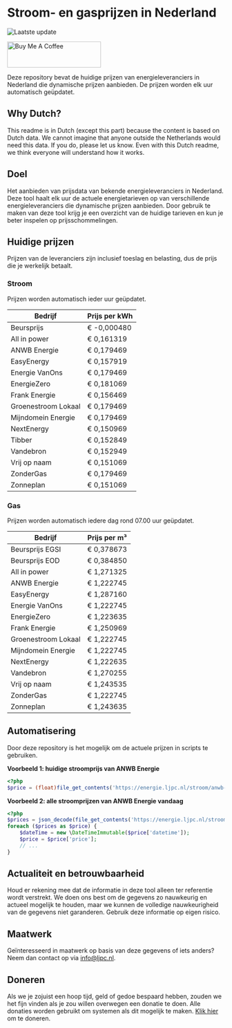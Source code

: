 # Stroom- en gasprijzen in Nederland

![Laatste update](https://img.shields.io/badge/laatste%20update-2024--08--09%2012%3A00%20CET-brightgreen)

<a href="https://www.buymeacoffee.com/Lars-" target="_blank"><img src="https://cdn.buymeacoffee.com/buttons/v2/default-orange.png" alt="Buy Me A Coffee" height="60" style="height: 60px !important;width: 217px !important;" ></a>

Deze repository bevat de huidige prijzen van energieleveranciers in Nederland die dynamische prijzen aanbieden. De prijzen worden elk uur automatisch geüpdatet.

## Why Dutch?

This readme is in Dutch (except this part) because the content is based on Dutch data. We cannot imagine that anyone outside the Netherlands would need this data. If you do, please let us know. Even with this Dutch readme, we think
everyone will understand how it works.

## Doel

Het aanbieden van prijsdata van bekende energieleveranciers in Nederland. Deze tool haalt elk uur de actuele energietarieven op van verschillende energieleveranciers die dynamische prijzen aanbieden. Door gebruik te maken van deze tool
krijg je een overzicht van de huidige tarieven en kun je beter inspelen op prijsschommelingen.

## Huidige prijzen

Prijzen van de leveranciers zijn inclusief toeslag en belasting, dus de prijs die je werkelijk betaalt.

### Stroom

Prijzen worden automatisch ieder uur geüpdatet.

 Bedrijf | Prijs per kWh 
---------|---------------
Beursprijs | € -0,000480
All in power | € 0,161319
ANWB Energie | € 0,179469
EasyEnergy | € 0,157919
Energie VanOns | € 0,179469
EnergieZero | € 0,181069
Frank Energie | € 0,156469
Groenestroom Lokaal | € 0,179469
Mijndomein Energie | € 0,179469
NextEnergy | € 0,150969
Tibber | € 0,152849
Vandebron | € 0,152949
Vrij op naam | € 0,151069
ZonderGas | € 0,179469
Zonneplan | € 0,151069


### Gas

Prijzen worden automatisch iedere dag rond 07.00 uur geüpdatet.

 Bedrijf | Prijs per m³ 
---------|--------------
Beursprijs EGSI | € 0,378673
Beursprijs EOD | € 0,384850
All in power | € 1,271325
ANWB Energie | € 1,222745
EasyEnergy | € 1,287160
Energie VanOns | € 1,222745
EnergieZero | € 1,223635
Frank Energie | € 1,250969
Groenestroom Lokaal | € 1,222745
Mijndomein Energie | € 1,222745
NextEnergy | € 1,222635
Vandebron | € 1,270255
Vrij op naam | € 1,243535
ZonderGas | € 1,222745
Zonneplan | € 1,243635


## Automatisering

Door deze repository is het mogelijk om de actuele prijzen in scripts te gebruiken.

**Voorbeeld 1: huidige stroomprijs van ANWB Energie**

```php
<?php
$price = (float)file_get_contents('https://energie.ljpc.nl/stroom/anwb-energie-nu.txt');

```

**Voorbeeld 2: alle stroomprijzen van ANWB Energie vandaag**

```php
<?php
$prices = json_decode(file_get_contents('https://energie.ljpc.nl/stroom/all-in-power-vandaag.json'),true);
foreach ($prices as $price) {
    $dateTime = new \DateTimeImmutable($price['datetime']);
    $price = $price['price'];
    // ...
}
```

## Actualiteit en betrouwbaarheid

Houd er rekening mee dat de informatie in deze tool alleen ter referentie wordt verstrekt. We doen ons best om de gegevens zo nauwkeurig en actueel mogelijk te houden, maar we kunnen de volledige nauwkeurigheid van de gegevens niet
garanderen. Gebruik deze informatie op eigen risico.

## Maatwerk

Geïnteresseerd in maatwerk op basis van deze gegevens of iets anders? Neem dan contact op
via [info@ljpc.nl](mailto:info@ljpc.nl?subject=Energie%20prijzen).

## Doneren

Als we je zojuist een hoop tijd, geld of gedoe bespaard hebben, zouden we het fijn vinden als je zou willen overwegen een
donatie te doen. Alle donaties worden gebruikt om systemen als dit mogelijk te
maken. [Klik hier](https://www.buymeacoffee.com/Lars-) om te doneren.
